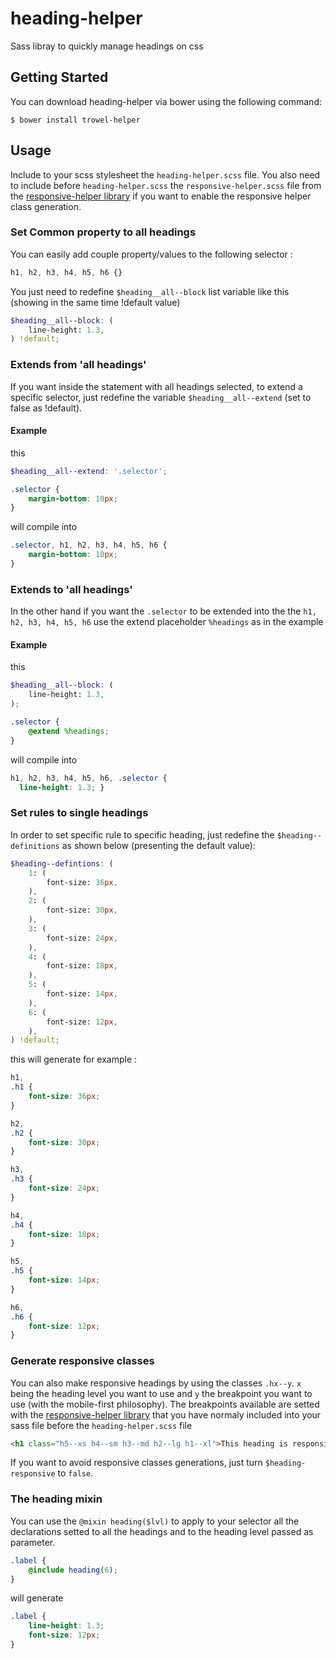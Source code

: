 # heading-helper
Sass libray to quickly manage headings on css

## Getting Started
You can download heading-helper via bower using the following command:
```shell
$ bower install trowel-helper
```


## Usage
Include to your scss stylesheet the `heading-helper.scss` file. You also need to include before `heading-helper.scss` the `responsive-helper.scss` file from the [responsive-helper library](https://github.com/LoicGoyet/responsive-helper) if you want to enable the responsive helper class generation.

### Set Common property to all headings
You can easily add couple property/values to the following selector :

```scss
h1, h2, h3, h4, h5, h6 {}
```

You just need to redefine `$heading__all--block` list variable like this (showing in the same time !default value)

```scss
$heading__all--block: (
    line-height: 1.3,
) !default;
```

### Extends from 'all headings'
If you want inside the statement with all headings selected, to extend a specific selector, just redefine the variable `$heading__all--extend` (set to false as !default).

#### Example
this
```scss
$heading__all--extend: '.selector';

.selector {
    margin-bottom: 10px;
}
```
will compile into
```css
.selector, h1, h2, h3, h4, h5, h6 {
    margin-bottom: 10px;
}
```

### Extends to 'all headings'
In the other hand if you want the `.selector` to be extended into the the `h1, h2, h3, h4, h5, h6` use the extend placeholder `%headings` as in the example

#### Example
this
```scss
$heading__all--block: (
    line-height: 1.3,
);

.selector {
    @extend %headings;
}
```
will compile into
```css
h1, h2, h3, h4, h5, h6, .selector {
  line-height: 1.3; }
```

### Set rules to single headings
In order to set specific rule to specific heading, just redefine the `$heading--definitions` as shown below (presenting the default value):
```scss
$heading--defintions: (
    1: (
        font-size: 36px,
    ),
    2: (
        font-size: 30px,
    ),
    3: (
        font-size: 24px,
    ),
    4: (
        font-size: 18px,
    ),
    5: (
        font-size: 14px,
    ),
    6: (
        font-size: 12px,
    ),
) !default;
```

this will generate for example :
```css
h1,
.h1 {
    font-size: 36px;
}

h2,
.h2 {
    font-size: 30px;
}

h3,
.h3 {
    font-size: 24px;
}

h4,
.h4 {
    font-size: 18px;
}

h5,
.h5 {
    font-size: 14px;
}

h6,
.h6 {
    font-size: 12px;
}
```


### Generate responsive classes
You can also make responsive headings by using the classes `.hx--y`. `x` being the heading level you want to use and `y` the breakpoint you want to use (with the mobile-first philosophy). The breakpoints available are setted with the [responsive-helper library](https://github.com/LoicGoyet/responsive-helper) that you have normaly included into your sass file before the `heading-helper.scss` file

```html
<h1 class="h5--xs h4--sm h3--md h2--lg h1--xl">This heading is responsive</h1>
```

If you want to avoid responsive classes generations, just turn `$heading-responsive` to `false`.


### The heading mixin
You can use the `@mixin heading($lvl)` to apply to your selector all the declarations setted to all the headings and to the heading level passed as parameter.

```scss
.label {
    @include heading(6);
}
```

will generate

```css
.label {
    line-height: 1.3;
    font-size: 12px;
}
```
